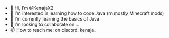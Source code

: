 - 👋 Hi, I’m @KenajaX2
- 👀 I’m interested in learning how to code Java (rn mostly Minecraft mods)
- 🌱 I’m currently learning the basics of Java
- 💞️ I’m looking to collaborate on ...
- 📫 How to reach me: on discord: kenaja_

<!---
KenajaX2/KenajaX2 is a ✨ special ✨ repository because its `README.md` (this file) appears on your GitHub profile.
You can click the Preview link to take a look at your changes.
--->
